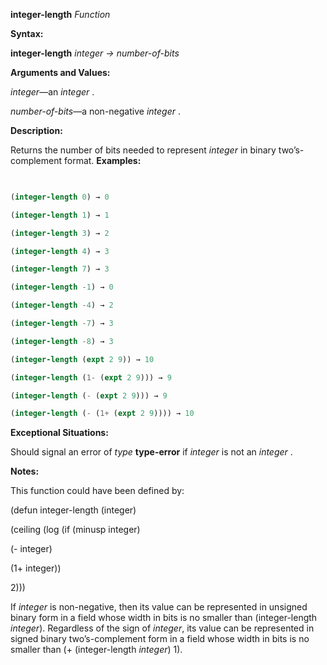 **integer-length** *Function* 



**Syntax:** 



**integer-length** *integer → number-of-bits* 



**Arguments and Values:** 



*integer*—an *integer* . 



*number-of-bits*—a non-negative *integer* . 



**Description:** 



Returns the number of bits needed to represent *integer* in binary two’s-complement format. **Examples:**
```lisp
 

(integer-length 0) → 0 

(integer-length 1) → 1 

(integer-length 3) → 2 

(integer-length 4) → 3 

(integer-length 7) → 3 

(integer-length -1) → 0 

(integer-length -4) → 2 

(integer-length -7) → 3 

(integer-length -8) → 3 

(integer-length (expt 2 9)) → 10 

(integer-length (1- (expt 2 9))) → 9 

(integer-length (- (expt 2 9))) → 9 

(integer-length (- (1+ (expt 2 9)))) → 10 


```
**Exceptional Situations:** 



Should signal an error of *type* **type-error** if *integer* is not an *integer* . 



**Notes:** 



This function could have been defined by: 



(defun integer-length (integer) 



(ceiling (log (if (minusp integer) 



(- integer) 



(1+ integer)) 



2))) 



If *integer* is non-negative, then its value can be represented in unsigned binary form in a field whose width in bits is no smaller than (integer-length *integer*). Regardless of the sign of *integer*, its value can be represented in signed binary two’s-complement form in a field whose width in bits is no smaller than (+ (integer-length *integer*) 1). 







 



 




